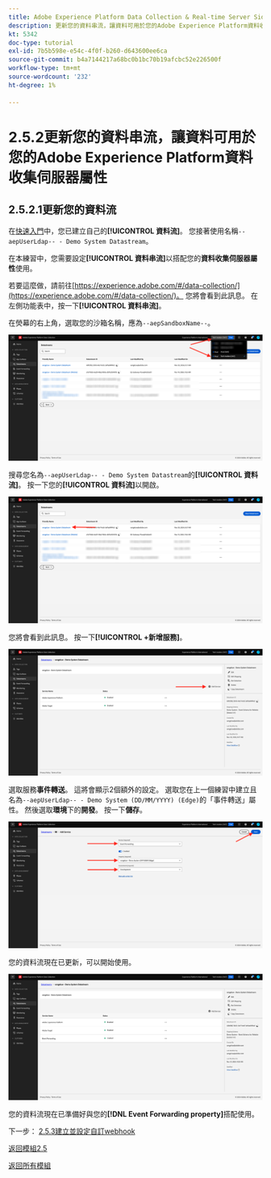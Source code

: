 ```yaml
---
title: Adobe Experience Platform Data Collection & Real-time Server Side Forwarding — 更新您的資料串流，使資料可用於您的Adobe Experience Platform Data Collection Server屬性
description: 更新您的資料串流，讓資料可用於您的Adobe Experience Platform資料收集伺服器屬性
kt: 5342
doc-type: tutorial
exl-id: 7b5b598e-e54c-4f0f-b260-d643600ee6ca
source-git-commit: b4a7144217a68bc0b1bc70b19afcbc52e226500f
workflow-type: tm+mt
source-wordcount: '232'
ht-degree: 1%

---
```


# 2.5.2更新您的資料串流，讓資料可用於您的Adobe Experience Platform資料收集伺服器屬性

## 2.5.2.1更新您的資料流

在[快速入門](./../../gettingstarted/gettingstarted/ex2.md)中，您已建立自己的&#x200B;**[!UICONTROL 資料流]**。 您接著使用名稱`--aepUserLdap-- - Demo System Datastream`。

在本練習中，您需要設定&#x200B;**[!UICONTROL 資料串流]**&#x200B;以搭配您的&#x200B;**資料收集伺服器屬性**&#x200B;使用。

若要這麼做，請前往[https://experience.adobe.com/#/data-collection/](https://experience.adobe.com/#/data-collection/)。 您將會看到此訊息。 在左側功能表中，按一下&#x200B;**[!UICONTROL 資料串流]**。

在熒幕的右上角，選取您的沙箱名稱，應為`--aepSandboxName--`。

![按一下左側導覽中的Edge設定圖示](./images/edgeconfig1b.png)

搜尋您名為`--aepUserLdap-- - Demo System Datastream`的&#x200B;**[!UICONTROL 資料流]**。 按一下您的&#x200B;**[!UICONTROL 資料流]**&#x200B;以開啟。

![WebSDK](./images/websdk0.png)

您將會看到此訊息。 按一下&#x200B;**[!UICONTROL +新增服務]**。

![WebSDK](./images/websdk3.png)

選取服務&#x200B;**事件轉送**。 這將會顯示2個額外的設定。 選取您在上一個練習中建立且名為`--aepUserLdap-- - Demo System (DD/MM/YYYY) (Edge)`的「事件轉送」屬性。 然後選取&#x200B;**環境**&#x200B;下的&#x200B;**開發**。 按一下&#x200B;**儲存**。

![WebSDK](./images/websdk4.png)

您的資料流現在已更新，可以開始使用。

![WebSDK](./images/websdk8a.png)

您的資料流現在已準備好與您的&#x200B;**[!DNL Event Forwarding property]**&#x200B;搭配使用。

下一步： [2.5.3建立並設定自訂webhook](./ex3.md)

[返回模組2.5](./aep-data-collection-ssf.md)

[返回所有模組](./../../../overview.md)
